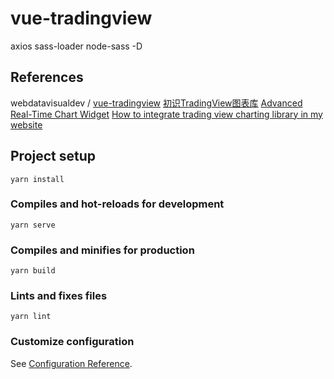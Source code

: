 # vue-tradingview

axios
sass-loader node-sass -D

## References

webdatavisualdev / [vue-tradingview](https://github.com/webdatavisualdev/vue-tradingview)
[初识TradingView图表库](https://aitrade.ga/books/proficient-tradingview/book/01-Introduction.html)
[Advanced Real-Time Chart Widget](https://www.tradingview.com/widget/advanced-chart/)
[How to integrate trading view charting library in my website](https://stackoverflow.com/questions/48839896/how-to-integrate-trading-view-charting-library-in-my-website)

## Project setup
```
yarn install
```

### Compiles and hot-reloads for development
```
yarn serve
```

### Compiles and minifies for production
```
yarn build
```

### Lints and fixes files
```
yarn lint
```

### Customize configuration
See [Configuration Reference](https://cli.vuejs.org/config/).

